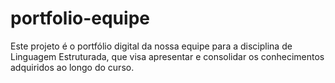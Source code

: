 # portfolio-equipe
Este projeto é o portfólio digital da nossa equipe para a disciplina de Linguagem Estruturada, que visa apresentar e consolidar os conhecimentos adquiridos ao longo do curso.
